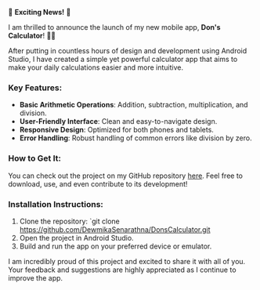 🚀 **Exciting News!** 🚀

I am thrilled to announce the launch of my new mobile app, **Don's Calculator**! 📱🔢

After putting in countless hours of design and development using Android Studio, I have created a simple yet powerful calculator app that aims to make your daily calculations easier and more intuitive.

### Key Features:
- **Basic Arithmetic Operations**: Addition, subtraction, multiplication, and division.
- **User-Friendly Interface**: Clean and easy-to-navigate design.
- **Responsive Design**: Optimized for both phones and tablets.
- **Error Handling**: Robust handling of common errors like division by zero.

### How to Get It:
You can check out the project on my GitHub repository [here](https://github.com/yourusername/dons-calculator). Feel free to download, use, and even contribute to its development!

### Installation Instructions:
1. Clone the repository: `git clone https://github.com/DewmikaSenarathna/DonsCalculator.git
2. Open the project in Android Studio.
3. Build and run the app on your preferred device or emulator.

I am incredibly proud of this project and excited to share it with all of you. Your feedback and suggestions are highly appreciated as I continue to improve the app.
